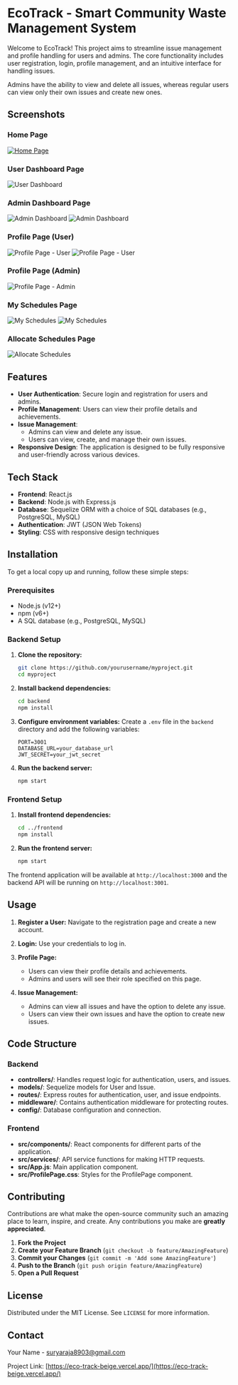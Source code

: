 # EcoTrack - Smart Community Waste Management System

Welcome to EcoTrack! This project aims to streamline issue management and profile handling for users and admins. The core functionality includes user registration, login, profile management, and an intuitive interface for handling issues.

Admins have the ability to view and delete all issues, whereas regular users can view only their own issues and create new ones.

## Screenshots

### Home Page
[![Home Page](https://github.com/SuryaR08/EcoTrack/blob/main/client/src/img/Screenshot%20(336).png)](https://ecotrack-delta.vercel.app/)

### User Dashboard Page
![User Dashboard](https://github.com/SuryaR08/EcoTrack/blob/main/client/src/img/Screenshot%20(340).png)

### Admin Dashboard Page
![Admin Dashboard](https://github.com/SuryaR08/EcoTrack/blob/main/client/src/img/Screenshot%20(330).png)
![Admin Dashboard](https://github.com/SuryaR08/EcoTrack/blob/main/client/src/img/Screenshot%20(334).png)

### Profile Page (User)
![Profile Page - User](https://github.com/SuryaR08/EcoTrack/blob/main/client/src/img/Screenshot%20(343).png)
![Profile Page - User](https://github.com/SuryaR08/EcoTrack/blob/main/client/src/img/Screenshot%20(344).png)

### Profile Page (Admin)
![Profile Page - Admin](https://github.com/SuryaR08/EcoTrack/blob/main/client/src/img/Screenshot%20(335).png)

### My Schedules Page
![My Schedules](https://github.com/SuryaR08/EcoTrack/blob/main/client/src/img/Screenshot%20(341).png)
![My Schedules](https://github.com/SuryaR08/EcoTrack/blob/main/client/src/img/Screenshot%20(342).png)

### Allocate Schedules Page
![Allocate Schedules](https://github.com/SuryaR08/EcoTrack/blob/main/client/src/img/Screenshot%20(329).png)

## Features

- **User Authentication**: Secure login and registration for users and admins.
- **Profile Management**: Users can view their profile details and achievements.
- **Issue Management**:
  - Admins can view and delete any issue.
  - Users can view, create, and manage their own issues.
- **Responsive Design**: The application is designed to be fully responsive and user-friendly across various devices.

## Tech Stack

- **Frontend**: React.js
- **Backend**: Node.js with Express.js
- **Database**: Sequelize ORM with a choice of SQL databases (e.g., PostgreSQL, MySQL)
- **Authentication**: JWT (JSON Web Tokens)
- **Styling**: CSS with responsive design techniques

## Installation

To get a local copy up and running, follow these simple steps:

### Prerequisites

- Node.js (v12+)
- npm (v6+)
- A SQL database (e.g., PostgreSQL, MySQL)

### Backend Setup

1. **Clone the repository:**
    ```sh
    git clone https://github.com/yourusername/myproject.git
    cd myproject
    ```

2. **Install backend dependencies:**
    ```sh
    cd backend
    npm install
    ```

3. **Configure environment variables:**
    Create a `.env` file in the `backend` directory and add the following variables:
    ```env
    PORT=3001
    DATABASE_URL=your_database_url
    JWT_SECRET=your_jwt_secret
    ```

4. **Run the backend server:**
    ```sh
    npm start
    ```

### Frontend Setup

1. **Install frontend dependencies:**
    ```sh
    cd ../frontend
    npm install
    ```

2. **Run the frontend server:**
    ```sh
    npm start
    ```

The frontend application will be available at `http://localhost:3000` and the backend API will be running on `http://localhost:3001`.

## Usage

1. **Register a User:**
   Navigate to the registration page and create a new account.

2. **Login:**
   Use your credentials to log in.

3. **Profile Page:**
   - Users can view their profile details and achievements.
   - Admins and users will see their role specified on this page.

4. **Issue Management:**
   - Admins can view all issues and have the option to delete any issue.
   - Users can view their own issues and have the option to create new issues.

## Code Structure

### Backend
- **controllers/**: Handles request logic for authentication, users, and issues.
- **models/**: Sequelize models for User and Issue.
- **routes/**: Express routes for authentication, user, and issue endpoints.
- **middleware/**: Contains authentication middleware for protecting routes.
- **config/**: Database configuration and connection.

### Frontend
- **src/components/**: React components for different parts of the application.
- **src/services/**: API service functions for making HTTP requests.
- **src/App.js**: Main application component.
- **src/ProfilePage.css**: Styles for the ProfilePage component.

## Contributing

Contributions are what make the open-source community such an amazing place to learn, inspire, and create. Any contributions you make are **greatly appreciated**.

1. **Fork the Project**
2. **Create your Feature Branch** (`git checkout -b feature/AmazingFeature`)
3. **Commit your Changes** (`git commit -m 'Add some AmazingFeature'`)
4. **Push to the Branch** (`git push origin feature/AmazingFeature`)
5. **Open a Pull Request**

## License

Distributed under the MIT License. See `LICENSE` for more information.

## Contact

Your Name - [suryaraja8903@gmail.com](mailto:suryaraja8903@gmail.com)

Project Link: [https://eco-track-beige.vercel.app/](https://eco-track-beige.vercel.app/)
